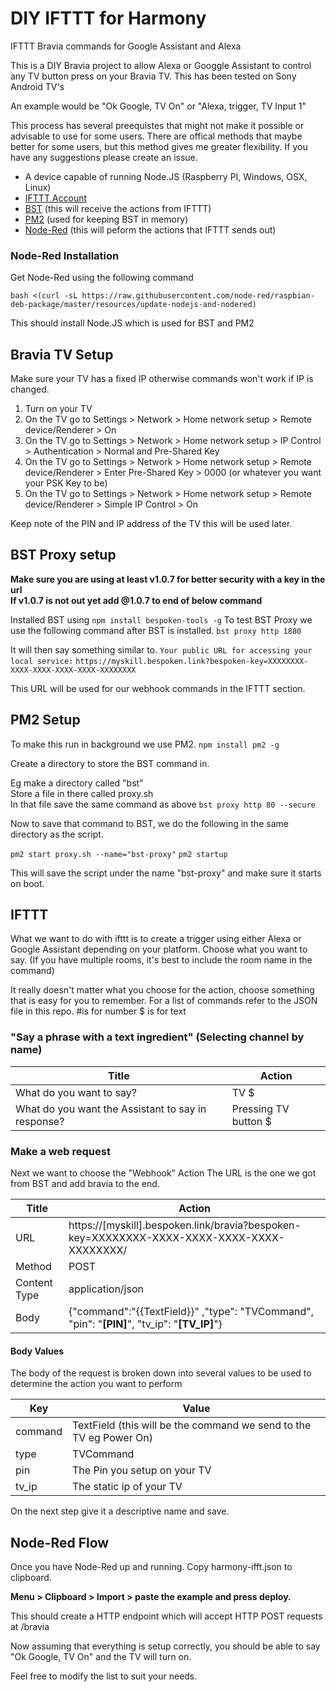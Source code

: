 # DIY IFTTT for Harmony
IFTTT Bravia commands for Google Assistant and Alexa

This is a DIY Bravia project to allow Alexa or Googgle Assistant to control any TV button press on your Bravia TV.
This has been tested on Sony Android TV's

An example would be "Ok Google, TV On" or "Alexa, trigger, TV Input 1"

This process has several preequistes that might not make it possible or advisable to use for some users.
There are offical methods that maybe better for some users, but this method gives me greater flexibility.
If you have any suggestions please create an issue.

- A device capable of running Node.JS (Raspberry PI, Windows, OSX, Linux)
- [IFTTT Account](http://ifttt.com)
- [BST](https://github.com/bespoken/bst)  (this will receive the actions from IFTTT)
- [PM2](https://www.npmjs.com/package/pm2) (used for keeping BST in memory)
- [Node-Red](http://nodered.org) (this will peform the actions that IFTTT sends out)


### Node-Red Installation

Get Node-Red using the following command 

```bash <(curl -sL https://raw.githubusercontent.com/node-red/raspbian-deb-package/master/resources/update-nodejs-and-nodered)```

This should install Node.JS which is used for BST and PM2

## Bravia TV Setup
Make sure your TV has a fixed IP otherwise commands won't work if IP is changed.

1. Turn on your TV
2. On the TV go to Settings > Network > Home network setup > Remote device/Renderer > On
3. On the TV go to Settings > Network > Home network setup > IP Control > Authentication > Normal and Pre-Shared Key
4. On the TV go to Settings > Network > Home network setup > Remote device/Renderer > Enter Pre-Shared Key > 0000 (or whatever you want your PSK Key to be)
5. On the TV go to Settings > Network > Home network setup > Remote device/Renderer > Simple IP Control > On

Keep note of the PIN and IP address of the TV this will be used later.

## BST Proxy setup
**Make sure you are using at least v1.0.7 for better security with a key in the url**    
__If v1.0.7 is not out yet add @1.0.7 to end of below command__

Installed BST using `npm install bespoken-tools -g`
To test BST Proxy we use the following command after BST is installed.
```bst proxy http 1880```

It will then say something similar to.
```Your public URL for accessing your local service:```
```https://myskill.bespoken.link?bespoken-key=XXXXXXXX-XXXX-XXXX-XXXX-XXXX-XXXXXXXX```

This URL will be used for our webhook commands in the IFTTT section.

## PM2 Setup

To make this run in background we use PM2.
```npm install pm2 -g```

Create a directory to store the BST command in.

Eg make a directory called "bst"   
Store a file in there called proxy.sh  
In that file save the same command as above ```bst proxy http 80 --secure```

Now to save that command to BST, we do the following in the same directory as the script.

```pm2 start proxy.sh --name="bst-proxy"```
```pm2 startup```

This will save the script under the name "bst-proxy" and make sure it starts on boot.


## IFTTT

What we want to do with ifttt is to create a trigger using either Alexa or Google Assistant depending on your platform.
Choose what you want to say. (If you have multiple rooms, it's best to include the room name in the command) 

It really doesn't matter what you choose for the action, choose something that is easy for you to remember.
For a list of commands refer to the JSON file in this repo.
#is for number $ is for text

### "Say a phrase with a text ingredient" (Selecting channel by name)

Title| Action
------------ | -------------
What do you want to say? | TV $
What do you want the Assistant to say in response?| Pressing TV button $


### Make a web request
Next we want to choose the "Webhook" Action 
The URL is the one we got from BST and add bravia to the end.


Title| Action
------------ | -------------
URL | https://[myskill].bespoken.link/bravia?bespoken-key=XXXXXXXX-XXXX-XXXX-XXXX-XXXX-XXXXXXXX/
Method| POST
Content Type| application/json
Body | {"command":"{{TextField}}" ,"type": "TVCommand", "pin": "**[PIN]**", "tv_ip": "**[TV_IP]**"}

#### Body Values
The body of the request is broken down into several values to be used to determine the action you want to perform

Key| Value
------------ | -------------
command | TextField (this will be the command we send to the TV eg Power On)
type | TVCommand
pin | The Pin you setup on your TV
tv_ip | The static ip of your TV

On the next step give it a descriptive name and save.

## Node-Red Flow
Once you have Node-Red up and running. Copy harmony-ifft.json to clipboard.

**Menu > Clipboard > Import > paste the example and press deploy.**

This should create a HTTP endpoint which will accept HTTP POST requests at /bravia

Now assuming that everything is setup correctly, you should be able to say "Ok Google, TV On" and the TV will turn on.

Feel free to modify the list to suit your needs.
